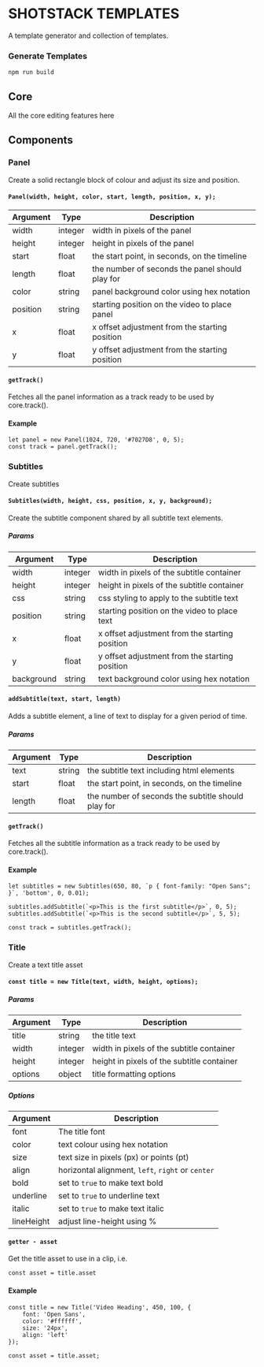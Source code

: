 # SHOTSTACK TEMPLATES

A template generator and collection of templates.


### Generate Templates

```
npm run build
```

## Core

All the core editing features here


## Components

### Panel

Create a solid rectangle block of colour and adjust its size and position.

#### `Panel(width, height, color, start, length, position, x, y);`

| Argument | Type | Description |
|----------|------|-------------|
| width | integer | width in pixels of the panel |
| height | integer | height in pixels of the panel |
| start | float | the start point, in seconds, on the timeline |
| length | float | the number of seconds the panel should play for |
| color | string | panel background color using hex notation |
| position | string | starting position on the video to place panel |
| x | float | x offset adjustment from the starting position |
| y | float | y offset adjustment from the starting position |

#### `getTrack()`

Fetches all the panel information as a track ready to be used by core.track().

#### Example

```
let panel = new Panel(1024, 720, '#7027D8', 0, 5);
const track = panel.getTrack();
```

### Subtitles

Create subtitles

#### `Subtitles(width, height, css, position, x, y, background);`

Create the subtitle component shared by all subtitle text elements.

##### Params

| Argument | Type | Description |
|----------|------|-------------|
| width | integer | width in pixels of the subtitle container |
| height | integer | height in pixels of the subtitle container |
| css | string | css styling to apply to the subtitle text |
| position | string | starting position on the video to place text |
| x | float | x offset adjustment from the starting position |
| y | float | y offset adjustment from the starting position |
| background | string | text background color using hex notation |

#### `addSubtitle(text, start, length)`

Adds a subtitle element, a line of text to display for a given period of time.

##### Params

| Argument | Type | Description |
|----------|------|-------------|
| text | string | the subtitle text including html elements |
| start | float | the start point, in seconds, on the timeline |
| length | float | the number of seconds the subtitle should play for |

#### `getTrack()`

Fetches all the subtitle information as a track ready to be used by core.track().

#### Example

```
let subtitles = new Subtitles(650, 80, `p { font-family: "Open Sans"; }`, 'bottom', 0, 0.01);

subtitles.addSubtitle(`<p>This is the first subtitle</p>`, 0, 5);
subtitles.addSubtitle(`<p>This is the second subtitle</p>`, 5, 5);

const track = subtitles.getTrack();
```

### Title

Create a text title asset

#### `const title = new Title(text, width, height, options);`

##### Params

| Argument | Type | Description |
|----------|------|-------------|
| title | string | the title text |
| width | integer | width in pixels of the subtitle container |
| height | integer | height in pixels of the subtitle container |
| options | object | title formatting options |

##### Options

| Argument | Description |
|----------|-------------|
| font | The title font |
| color | text colour using hex notation |
| size | text size in pixels (px) or points (pt) |
| align | horizontal alignment, `left`, `right` or `center` |
| bold | set to `true` to make text bold |
| underline | set to `true` to underline text |
| italic |  set to `true` to make text italic |
| lineHeight | adjust line-height using % |


#### `getter - asset`

Get the title asset to use in a clip, i.e.

```
const asset = title.asset
```

#### Example

```
const title = new Title('Video Heading', 450, 100, {
    font: 'Open Sans',
    color: '#ffffff',
    size: '24px',
    align: 'left'
});

const asset = title.asset;
```